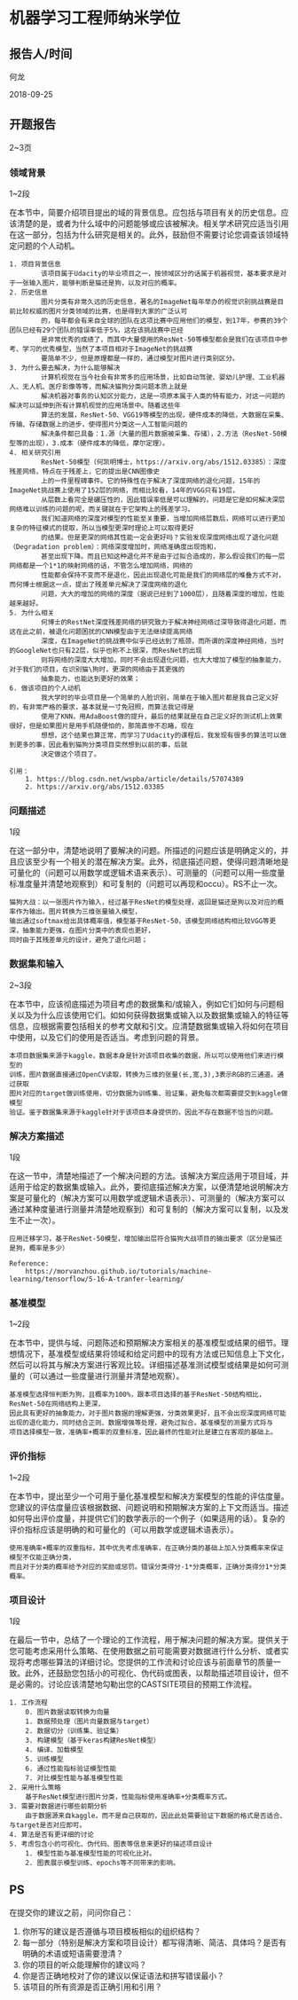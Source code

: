# 机器学习工程师纳米学位

## 报告人/时间
何龙

2018-09-25

## 开题报告
2~3页

### 领域背景
1~2段

在本节中，简要介绍项目提出的域的背景信息。应包括与项目有关的历史信息。应该清楚的是，或者为什么域中的问题能够或应该被解决。相关学术研究应适当引用在这一部分，包括为什么研究是相关的。此外，鼓励但不需要讨论您调查该领域特定问题的个人动机。

    1. 项目背景信息
            该项目属于Udacity的毕业项目之一，按领域区分的话属于机器视觉，基本要求是对于一张输入图片，能够判断是猫还是狗，以及对应的概率。
    2. 历史信息
            图片分类有非常久远的历史信息，著名的ImageNet每年举办的视觉识别挑战赛是目前比较权威的图片分类领域的比赛，也是得到大家的广泛认可
            的，每年都会有来自全球的团队在这项比赛中应用他们的模型，到17年，参赛的39个团队已经有29个团队的错误率低于5%，这在该挑战赛中已经
            是非常优秀的成绩了，而其中大量使用的ResNet-50等模型都会是我们在该项目中参考、学习的优秀模型，当然了本项目相对于ImageNet的挑战赛
            要简单不少，但是原理都是一样的，通过模型对图片进行类别区分。
    3. 为什么要去解决，为什么能够解决
            计算机视觉在当今社会有非常多的应用场景，比如自动驾驶、婴幼儿护理、工业机器人、无人机、医疗影像等等，而解决猫狗分类问题本质上就是
            解决机器对事务的认知区分能力，这是一项原本属于人类的特有能力，对这一问题的解决可以延伸到所有计算机视觉的应用场景中。随着这些年
            算法的发展，ResNet-50、VGG19等模型的出现，硬件成本的降低，大数据在采集、传输、存储数据上的进步，使得图片分类这一人工智能问题的
            解决条件都已具备：1.源（大量的图片数据被采集、存储），2.方法（ResNet-50模型等的出现），3.成本（硬件成本的降低，摩尔定理）。
    4. 相关研究引用
            ResNet-50模型（何凯明博士，https://arxiv.org/abs/1512.03385）：深度残差网络，特点在于残差上，它的提出是CNN图像史
            上的一件里程碑事件。它的特殊性在于解决了深度网络的退化问题，15年的ImageNet挑战赛上使用了152层的网络，而相比较看，14年的VGG只有19层，
            从层数上看完全是碾压性的，因此错误率低是可以理解的，问题是它是如何解决深层网络难以训练的问题的呢，而关键就在于它架构上的残差学习，
            我们知道网络的深度对模型的性能至关重要，当增加网络层数后，网络可以进行更加复杂的特征模式的提取，所以当模型更深时理论上可以取得更好
            的结果。但是更深的网络其性能一定会更好吗？实验发现深度网络出现了退化问题（Degradation problem）：网络深度增加时，网络准确度出现饱和，
            甚至出现下降。而且已知这种退化并不是由于过拟合造成的，那么假设我们的每一层网络都是一个1*1的映射网络的话，不管怎么增加网络，网络的
            性能都会保持不变而不是退化，因此出现退化可能是我们的网络层的堆叠方式不对，而何博士根据这一点，提出了残差单元解决了深度网络的退化
            问题，大大的增加的网络的深度（据说已经到了1000层），且随着深度的增加，性能越来越好。
    5. 为什么相关
            何博士的RestNet深度残差网络的研究致力于解决神经网络过深导致得退化问题，而这在此之前，被退化问题困扰的CNN模型由于无法继续提高网络
            深度，在ImageNet的挑战赛中似乎已经达到了瓶颈，而所谓的深度神经网络，当时的GoogleNet也只有22层，似乎也称不上很深，而ResNet的出现
            则将网络的深度大大增加，同时不会出现退化问题，也大大增加了模型的抽象能力，对于我们的项目，在识别猫\狗时，更深的网络由于其更强的
            抽象能力，也能达到更好的效果；
    6. 做该项目的个人动机
            我大学时的毕业项目是一个简单的人脸识别，简单在于输入图片都是我自己定义好的，有非常严格的要求，基本就是一寸免冠照，而算法我记得是
            使用了KNN，用AdaBoost做的提升，最后的结果就是在自己定义好的测试机上效果很好，但是如果图片是用手机随便怕的，那简直惨不忍睹，现在
            想想，这个结果也算正常，而学习了Udacity的课程后，我发现有很多的算法可以做到更多的事，因此看到猫狗分类项目突然想到以前的事，后就
            决定做这个项目了。

    引用：
        1. https://blog.csdn.net/wspba/article/details/57074389
        2. https://arxiv.org/abs/1512.03385

### 问题描述
1段

在这一部分中，清楚地说明了要解决的问题。所描述的问题应该是明确定义的，并且应该至少有一个相关的潜在解决方案。此外，彻底描述问题，使得问题清晰地是可量化的（问题可以用数学或逻辑术语来表示）、可测量的（问题可以用一些度量标准度量并清楚地观察到）和可复制的（问题可以再现和occu）。RS不止一次。

    猫狗大战：以一张图片作为输入，经过基于ResNet的模型处理，返回是猫还是狗以及对应的概率作为输出。图片转换为三维张量输入模型，
    输出通过softmax给出具体概率值，模型基于ResNet-50，该模型网络结构相比较VGG等更深，抽象能力更强，在图片分类中的表现也更好，
    同时由于其残差单元的设计，避免了退化问题；

### 数据集和输入
2~3段

在本节中，应该彻底描述为项目考虑的数据集和/或输入，例如它们如何与问题相关以及为什么应该使用它们。如如何获得数据集或输入以及数据集或输入的特征等信息，应根据需要包括相关的参考文献和引文。应清楚数据集或输入将如何在项目中使用，以及它们的使用是否适当。考虑到问题的背景。

    本项目数据集来源于kaggle，数据本身是针对该项目收集的数据，所以可以使用他们来进行模型的
    训练，图片数据直接通过OpenCV读取，转换为三维的张量(长,宽,3),3表示RGB的三通道。通过获取
    图片对应的target做训练使用，切分数据为训练集、验证集，避免每次都需要提交到kaggle做模型
    验证。鉴于数据集来源于kaggle针对于该项目本身提供的，因此不存在数据不恰当的问题。

### 解决方案描述
1段

在这一节中，清楚地描述了一个解决问题的方法。该解决方案应适用于项目域，并适用于给定的数据集或输入。此外，要彻底描述解决方案，以便清楚地说明解决方案是可量化的（解决方案可以用数学或逻辑术语表示）、可测量的（解决方案可以通过某种度量进行测量并清楚地观察到）和可复制的（解决方案可以复制，以及发生不止一次）。

	应用迁移学习，基于ResNet-50模型，增加输出层符合猫狗大战项目的输出要求（区分是猫还是狗，概率是多少）
	
	Reference:
		https://morvanzhou.github.io/tutorials/machine-learning/tensorflow/5-16-A-tranfer-learning/

### 基准模型
1~2段

在本节中，提供与域、问题陈述和预期解决方案相关的基准模型或结果的细节。理想情况下，基准模型或结果将领域和给定问题中的现有方法或已知信息上下文化，然后可以将其与解决方案进行客观比较。详细描述基准测试模型或结果是如何可测量的（可以通过一些度量进行测量并清楚地观察）。

    基准模型选择恒判断为狗，且概率为100%，跟本项目选择的基于ResNet-50结构相比，ResNet-50在网络结构上更深，
    因此具有更好的抽象能力，对于图片数据的理解更强，分类效果更好，且不会出现深度网络可能
    出现的退化能力，同时结合正则、数据增强等处理，避免过拟合。基准模型的测量方式将与
    项目选择模型一致，准确率+概率的双重标准，因此最终的性能对比是建立在客观的基础上。

### 评价指标
1~2段

在本节中，提出至少一个可用于量化基准模型和解决方案模型的性能的评估度量。您建议的评估度量应该根据数据、问题说明和预期解决方案的上下文而适当。描述如何导出评价度量，并提供它们的数学表示的一个例子（如果适用的话）。复杂的评价指标应该是明确的和可量化的（可以用数学或逻辑术语表示）。

    使用准确率+概率的双重指标，其中优先考虑准确率，在正确分类的基础上加入分类概率来保证模型不仅能正确分类，
    而且对于分类的概率给予对应的奖励或惩罚。错误分类得分-1*分类概率，正确分类得分1*分类概率。

### 项目设计
1段

在最后一节中，总结了一个理论的工作流程，用于解决问题的解决方案。提供关于您可能考虑采用什么策略、在使用数据之前可能需要对数据进行什么分析、或者实现将考虑哪些算法的详细讨论。您提供的工作流和讨论应该与前面章节的质量一致。此外，还鼓励您包括小的可视化、伪代码或图表，以帮助描述项目设计，但不是必需的。讨论应该清楚地勾勒出您的CASTSITE项目的预期工作流程。

    1. 工作流程
        0. 图片数据读取转换为向量
        1. 数据预处理（图片向量数据与target）
        2. 数据切分（训练集、验证集）
        3. 构建模型（基于keras构建ResNet模型）
        4. 编译、加载模型
        5. 训练模型
        6. 通过性能指标验证模型性能
        7. 对比模型性能与基准模型性能
    2. 采用什么策略
        基于ResNet模型进行图片分类，性能指标使用准确率+分类概率方式。
    3. 需要对数据进行哪些前期分析
        由于数据源来自kaggle，而不是自己获取的，因此此处需要验证下数据的格式是否适合、与target是否对应即可。
    4. 算法是否有更详细的讨论
    5. 考虑包含小的可视化、伪代码、图表等信息来更好的描述项目设计
        1. 模型性能与基准模型性能的可视化比对。
        2. 图表展示模型训练、epochs等不同带来的影响。

## PS
在提交你的建议之前，问问你自己：
1. 你所写的建议是否遵循与项目模板相似的组织结构？
2. 每一部分（特别是解决方案和项目设计）都写得清晰、简洁、具体吗？是否有明确的术语或短语需要澄清？
3. 你的项目的听众能理解你的建议吗？
4. 你是否正确地校对了你的建议以保证语法和拼写错误最小？
5. 该项目的所有资源是否正确引用和引用？
